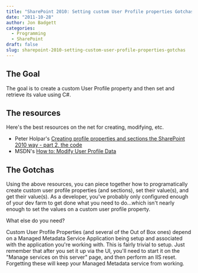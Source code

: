 ```yaml
---
title: "SharePoint 2010: Setting custom User Profile properties Gotchas"
date: "2011-10-28"
author: Jon Badgett
categories:
  - Programming
  - SharePoint
draft: false
slug: sharepoint-2010-setting-custom-user-profile-properties-gotchas
---
```


<h2>The Goal</h2>
The goal is to create a custom User Profile property and then set and retrieve its value using C#.
<h2>The resources</h2>
Here's the best resources on the net for creating, modifying, etc.
<ul>
	<li>Peter Holpar's <a href="http://pholpar.wordpress.com/2010/03/17/creating-profile-properties-and-sections-the-sharepoint-2010-way-part-2-the-code/">Creating profile properties and sections the SharePoint 2010 way - part 2, the code</a></li>
	<li>MSDN's <a href="http://msdn.microsoft.com/en-us/library/ms518939(v=office.14).aspx">How to: Modify User Profile Data</a></li>
</ul>
<h2>The Gotchas</h2>
Using the above resources, you can piece together how to programatically create custom user profile properties (and sections), set their value(s), and get their value(s). As a developer, you've probably only configured enough of your dev farm to get done what you need to do...which isn't nearly enough to set the values on a custom user profile property.

What else do you need?

Custom User Profile Properties (and several of the Out of Box ones) depend on a
Managed Metadata Service Application being setup and associated with the
application you're working with. This is fairly trivial to setup. Just remember
that after you set it up via the UI, you'll need to start it on the "Manage
services on this server" page, and then perform an IIS reset. Forgetting these
will keep your Managed Metadata service from working.
